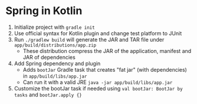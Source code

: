 # Spring in Kotlin

1. Initialize project with `gradle init`
2. Use official syntax for Kotlin plugin and change test platform to JUnit
3. Run `./gradlew build` will generate the JAR and TAR file under `app/build/distributions/app.zip`
    - These distribution compress the JAR of the application, manifest and JAR of dependencies
4. Add Spring dependency and plugin
   - Adds `bootJar` Gradle task that creates "fat jar" (with dependencies) in `app/build/libs/app.jar`
   - Can run it with a valid JRE `java -jar app/build/libs/app.jar`
5. Customize the bootJar task if needed using `val bootJar: BootJar by tasks` and `bootJar.apply {}`